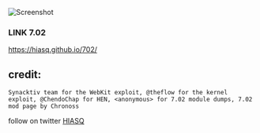 ![Screenshot](TEST.PNG)

### LINK 7.02
https://hiasq.github.io/702/
## credit:
```
Synacktiv team for the WebKit exploit, @theflow for the kernel exploit, @ChendoChap for HEN, <anonymous> for 7.02 module dumps, 7.02 mod page by Chronoss
```
follow on twitter [HIASQ](https://twitter.com/HIASQ2)
